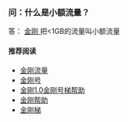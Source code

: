 ### 问：什么是小额流量？
答：
[ 金刚 ](https://a2zitpro.github.io/web/金刚公司)把<1GB的流量叫小额流量

#### 推荐阅读
- [金刚流量](https://a2zitpro.github.io/web/list_kkdatatraffic)
- [金刚号](https://a2zitpro.github.io/web/list_kkid)
- [金刚1.0金刚号梯帮助](https://a2zitpro.github.io/web/list_helpkkvpn1.0)
- [金刚帮助](https://a2zitpro.github.io/web/list_helpkkvpn)
- [金刚梯](https://a2zitpro.github.io/web/dlb)
